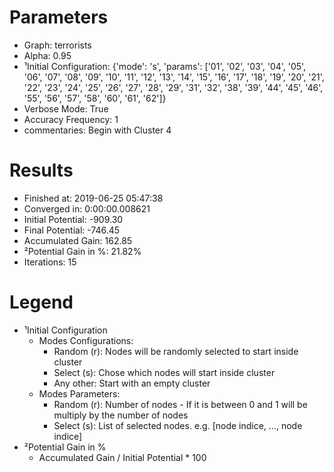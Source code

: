 # Parameters
- Graph:                  terrorists
- Alpha:                  0.95
- ¹Initial Configuration: {'mode': 's', 'params': ['01', '02', '03', '04', '05', '06', '07', '08', '09', '10', '11', '12', '13', '14', '15', '16', '17', '18', '19', '20', '21', '22', '23', '24', '25', '26', '27', '28', '29', '31', '32', '38', '39', '44', '45', '46', '55', '56', '57', '58', '60', '61', '62']}
- Verbose Mode:           True
- Accuracy Frequency:     1
- commentaries:           Begin with Cluster 4

# Results
- Finished at:            2019-06-25 05:47:38
- Converged in:           0:00:00.008621
- Initial Potential:      -909.30
- Final Potential:        -746.45
- Accumulated Gain:       162.85
- ²Potential Gain in %:   21.82%
- Iterations:             15

# Legend
- ¹Initial Configuration
  - Modes Configurations:
    - Random (r): Nodes will be randomly selected to start inside cluster
    - Select (s): Chose which nodes will start inside cluster
    - Any other:  Start with an empty cluster
  - Modes Parameters:
    - Random (r): Number of nodes - If it is between 0 and 1 will be multiply by the number of nodes
    - Select (s): List of selected nodes. e.g. [node indice, ..., node indice]
- ²Potential Gain in %
  - Accumulated Gain / Initial Potential * 100
